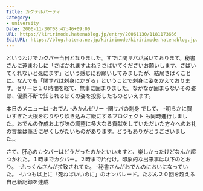 ```yaml
---
Title: カクテルパーティ
Category:
- university
Date: 2006-11-30T08:47:46+09:00
URL: https://kiririmode.hatenablog.jp/entry/20061130/1181173666
EditURL: https://blog.hatena.ne.jp/kiririmode/kiririmode.hatenablog.jp/atom/entry/8454420450078217881
---
```


というわけでカクパー当日となりました。すでに関サバが届いております。秘書さんに遠まわしに「さばかれますよね？さばいてくださいお願いします、さばいてくれないと死にます」という感じにお願いしてみましたが、結局さばくことに。なんでも「関サバは刺身にかぎる」ということで刺身に姿をかえております。ゼリーは１０時間を経て、無事に固まりました。なかなか固まらないその姿は、優柔不断で知られるぼくの姿を投影したものといえます。

本日のメニューは
-おでん
-みかんゼリー
-関サバの刺身
でして、
-明らかに買いすぎた大根をむりやり炊き込みご飯にするプロジェクト
も同時進行しました。おでんの作成および味の調整に多大なる貢献をしていただいた方々へのお礼の言葉は筆舌に尽くしがたいものがあります。どうもありがとうございました。。


さて、肝心のカクパーはどうだったのかといいますと、楽しかったけどなんか超つかれた。１時までカクパー。２時まで片付け。印象的な出来事は以下のとおり。
-ふっくんさんが拉致されてた。
-秘書さんがおでんのにおいになっていた。
-いつも以上に「死ねばいいのに」のオンパレード。たぶん２０回を超える自己新記録を達成
